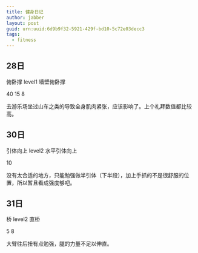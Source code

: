 ```yaml
---
title: 健身日记
author: jabber
layout: post
guid: urn:uuid:6d9b9f32-5921-429f-bd10-5c72e03decc3
tags: 
  - fitness
---
```


28日
-----

俯卧撑 level1 墙壁俯卧撑

40 15 8

去游乐场坐过山车之类的导致全身肌肉紧张，应该影响了。上个礼拜数值都比较高。

30日
-----

引体向上 level2 水平引体向上

10

没有太合适的地方，只能勉强做半引体（下半段），加上手抓的不是很舒服的位置，所以暂且看成强度够吧。

31日
-----

桥 level2 直桥

5 8

大臂往后扭有点勉强，腿的力量不足以伸直。

